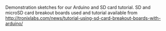 Demonstration sketches for our Arduino and SD card tutorial. SD and microSD card breakout boards used and tutorial available from http://tronixlabs.com/news/tutorial-using-sd-card-breakout-boards-with-arduino/
